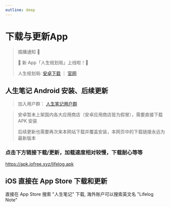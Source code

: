 ```yaml
---
outline: deep
---
```


# 下载与更新App

> 插播通知 📢
> 
> 🎉 新 App「人生规划局」上线啦！🎉
>
> 人生规划局:  [安卓下载](https://apk.iofree.xyz/planning.apk) ｜ [官网](https://planning.iofree.xyz)

## 人生笔记 Android 安装、后续更新

> 加入用户群： [人生笔记用户群](https://lifelog.iofree.xyz/docs/use/contact.html)

> 安卓暂未上架国内各大应用商店（安卓应用商店皆为假冒），需要直接下载 APK 安装
>
> 后续更新也需要再次来本网站下载并覆盖安装，本网页中的下载链接永远为最新版本

### 点击下方链接下载/更新，加载速度相对较慢，下载耐心等等

https://apk.iofree.xyz/lifelog.apk

[//]: # (### [不推荐] 渠道2：蓝奏云网盘网页下载（需要会改手机浏览器设置）)

[//]: # ()

[//]: # (> 需先将手机浏览器切换为 桌面版模式 来访问网盘，否则会提示需要蓝奏云网盘会员。)

[//]: # (> 通过改变手机浏览器模式，来绕过蓝奏云对手机浏览器的限制。)

[//]: # (>)

[//]: # (> 原因是：蓝奏云网盘不让免费分享安卓安装包给其他手机用户下载，我没钱充蓝奏云会员。)

[//]: # (>)

[//]: # (> 详细原因和教程请看小红书笔记： http://xhslink.com/AXiS1u)

[//]: # ()

[//]: # (先复制 密码: `5xqr` ，然后访问 https://wwap.lanzoum.com/b047po74h)


[//]: # (### 下载渠道3&#40;海外&#41;：Github Release 下载)

[//]: # ()

[//]: # ([海外下载链接🔗]&#40;https://github.com/iofree/lifelog/releases/latest/download/lifelog.apk&#41;)

[//]: # ()

## iOS 直接在 App Store 下载和更新

直接在 App Store 搜索 "人生笔记" 下载, 海外账户可以搜索英文名 "Lifelog Note"
